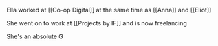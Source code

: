 ---
---

Ella worked at [[Co-op Digital]] at the same time as [[Anna]] and [[Eliot]]

She went on to work at [[Projects by IF]] and is now freelancing

She's an absolute G